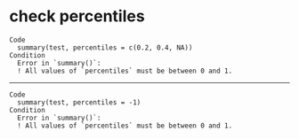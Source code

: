 # check percentiles

    Code
      summary(test, percentiles = c(0.2, 0.4, NA))
    Condition
      Error in `summary()`:
      ! All values of `percentiles` must be between 0 and 1.

---

    Code
      summary(test, percentiles = -1)
    Condition
      Error in `summary()`:
      ! All values of `percentiles` must be between 0 and 1.

